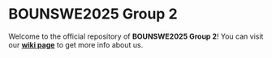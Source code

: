 # BOUNSWE2025 Group 2  

Welcome to the official repository of **BOUNSWE2025 Group 2**! You can visit our **[wiki page](https://github.com/bounswe/bounswe2025group2/wiki)** to get more info about us.  
